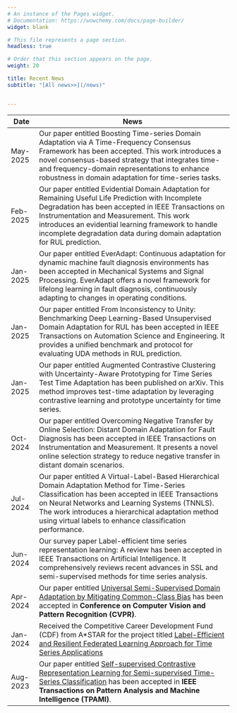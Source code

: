 ```yaml
---
# An instance of the Pages widget.
# Documentation: https://wowchemy.com/docs/page-builder/
widget: blank

# This file represents a page section.
headless: true

# Order that this section appears on the page.
weight: 20

title: Recent News
subtitle: "[All news>>](/news)"


---
```


| Date      | News                                                                                                    |
|-----------|--------------------------------------------------------------------------------------------------------|
| May-2025  | Our paper entitled Boosting Time-series Domain Adaptation via A Time-Frequency Consensus Framework has been accepted. This work introduces a novel consensus-based strategy that integrates time- and frequency-domain representations to enhance robustness in domain adaptation for time-series tasks. |
| Feb-2025  | Our paper entitled Evidential Domain Adaptation for Remaining Useful Life Prediction with Incomplete Degradation has been accepted in IEEE Transactions on Instrumentation and Measurement. This work introduces an evidential learning framework to handle incomplete degradation data during domain adaptation for RUL prediction. |
| Jan-2025  | Our paper entitled EverAdapt: Continuous adaptation for dynamic machine fault diagnosis environments has been accepted in Mechanical Systems and Signal Processing. EverAdapt offers a novel framework for lifelong learning in fault diagnosis, continuously adapting to changes in operating conditions. |
| Jan-2025  | Our paper entitled From Inconsistency to Unity: Benchmarking Deep Learning-Based Unsupervised Domain Adaptation for RUL has been accepted in IEEE Transactions on Automation Science and Engineering. It provides a unified benchmark and protocol for evaluating UDA methods in RUL prediction. |
| Jan-2025  | Our paper entitled Augmented Contrastive Clustering with Uncertainty-Aware Prototyping for Time Series Test Time Adaptation has been published on arXiv. This method improves test-time adaptation by leveraging contrastive learning and prototype uncertainty for time series. |
| Oct-2024  | Our paper entitled Overcoming Negative Transfer by Online Selection: Distant Domain Adaptation for Fault Diagnosis has been accepted in IEEE Transactions on Instrumentation and Measurement. It presents a novel online selection strategy to reduce negative transfer in distant domain scenarios. |
| Jul-2024  | Our paper entitled A Virtual-Label-Based Hierarchical Domain Adaptation Method for Time-Series Classification has been accepted in IEEE Transactions on Neural Networks and Learning Systems (TNNLS). The work introduces a hierarchical adaptation method using virtual labels to enhance classification performance. |
| Jun-2024  | Our survey paper Label-efficient time series representation learning: A review has been accepted in IEEE Transactions on Artificial Intelligence. It comprehensively reviews recent advances in SSL and semi-supervised methods for time series analysis. |
| Apr-2024  | Our paper entitled [Universal Semi-Supervised Domain Adaptation by Mitigating Common-Class Bias](https://arxiv.org/abs/2403.11234) has been accepted in **Conference on Computer Vision and Pattern Recognition (CVPR)**. |
| Jan-2024  | Received the Competitive Career Development Fund (CDF) from A*STAR for the project titled [Label-Efficient and Resilient Federated Learning Approach for Time Series Applications](https://www.a-star.edu.sg/cfar/news/news/grant-awards/recipients-for-a-star-career-development-fund-(cdf)-2023#:~:text=The%20A*STAR%20Career%20Development,management%20experience%20and%20seed%20funding.) |
| Aug-2023  | Our paper entitled [Self-supervised Contrastive Representation Learning for Semi-supervised Time-Series Classification](https://arxiv.org/abs/2208.06616) has been accepted in **IEEE Transactions on Pattern Analysis and Machine Intelligence (TPAMI)**. |

